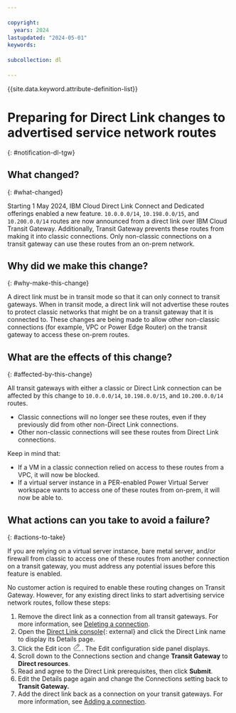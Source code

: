 ```yaml
---

copyright:
  years: 2024
lastupdated: "2024-05-01"
keywords:

subcollection: dl

---
```


{{site.data.keyword.attribute-definition-list}}

# Preparing for Direct Link changes to advertised service network routes
{: #notification-dl-tgw}

## What changed?
{: #what-changed}

Starting 1 May 2024, IBM Cloud Direct Link Connect and Dedicated offerings enabled a new feature. `10.0.0.0/14`, `10.198.0.0/15`, and `10.200.0.0/14` routes are now announced from a direct link over IBM Cloud Transit Gateway. Additionally, Transit Gateway prevents these routes from making it into classic connections. Only non-classic connections on a transit gateway can use these routes from an on-prem network.

## Why did we make this change?
{: #why-make-this-change}

A direct link must be in transit mode so that it can only connect to transit gateways. When in transit mode, a direct link will not advertise these routes to protect classic networks that might be on a transit gateway that it is connected to. These changes are being made to allow other non-classic connections (for example, VPC or Power Edge Router) on the transit gateway to access these on-prem routes.

## What are the effects of this change?
{: #affected-by-this-change}

All transit gateways with either a classic or Direct Link connection can be affected by this change to `10.0.0.0/14`, `10.198.0.0/15`, and `10.200.0.0/14` routes.

* Classic connections will no longer see these routes, even if they previously did from other non-Direct Link connections.
* Other non-classic connections will see these routes from Direct Link connections.

Keep in mind that:

* If a VM in a classic connection relied on access to these routes from a VPC, it will now be blocked.
* If a virtual server instance in a PER-enabled Power Virtual Server workspace wants to access one of these routes from on-prem, it will now be able to.

## What actions can you take to avoid a failure?
{: #actions-to-take}

If you are relying on a virtual server instance, bare metal server, and/or firewall from classic to access one of these routes from another connection on a transit gateway, you must address any potential issues before this feature is enabled.

No customer action is required to enable these routing changes on Transit Gateway. However, for any existing direct links to start advertising service network routes, follow these steps:

1. Remove the direct link as a connection from all transit gateways. For more information, see [Deleting a connection](/docs/transit-gateway?topic=transit-gateway-deleting-connections&interface=ui).
1. Open the [Direct Link console](/interconnectivity/direct-link){: external} and click the Direct Link name to display its Details page.
1. Click the Edit icon ![Edit icon](/images/edit.png). The Edit configuration side panel displays.
1. Scroll down to the Connections section and change **Transit Gateway** to **Direct resources**.
1. Read and agree to the Direct Link prerequisites, then click **Submit**.
1. Edit the Details page again and change the Connections setting back to **Transit Gateway.**
1. Add the direct link back as a connection on your transit gateways. For more information, see [Adding a connection](/docs/transit-gateway?topic=transit-gateway-adding-connections&interface=ui).
